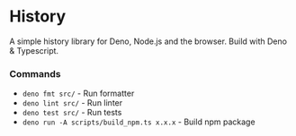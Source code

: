 # History

A simple history library for Deno, Node.js and the browser. Build with Deno &
Typescript.

### Commands

- `deno fmt src/` - Run formatter
- `deno lint src/` - Run linter
- `deno test src/` - Run tests
- `deno run -A scripts/build_npm.ts x.x.x` - Build npm package
